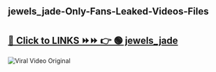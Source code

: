 
 ## jewels_jade-Only-Fans-Leaked-Videos-Files

# <h2><a href="https://mediaupload.pro?jewels_jade">🔗 Click to LINKS ⏩⏩ 👉 🟢 jewels_jade </a></h2>

<a href="https://mediaupload.pro?jewels_jade" rel="nofollow" data-target="animated-image.originalLink"><img src="https://i.ibb.co.com/xMMVF88/686577567.gif" alt="Viral Video Original" style="max-width: 100%; display: inline-block;" data-target="animated-image.originalImage"></a>